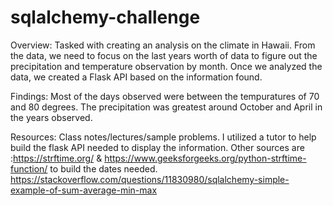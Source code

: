 # sqlalchemy-challenge

Overview:  Tasked with creating an analysis on the climate in Hawaii.  From the data, we need to focus on the last years worth of data to figure out the precipitation and temperature observation by month.  Once we analyzed the data, we created a Flask API based on the information found.

Findings: Most of the days observed were between the tempuratures of 70 and 80 degrees.  The precipitation was greatest around October and April in the years observed.

Resources:  Class notes/lectures/sample problems.  I utilized a tutor to help build the flask API needed to display the information.  Other sources are :https://strftime.org/ & https://www.geeksforgeeks.org/python-strftime-function/ to build the dates needed.  https://stackoverflow.com/questions/11830980/sqlalchemy-simple-example-of-sum-average-min-max

